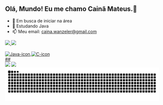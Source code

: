 ## Olá, Mundo! Eu me chamo Cainã Mateus.👋

- 🔭 Em busca de iniciar na área
- 🌱 Estudando Java
- 📫 Meu email: caina.wanzeler@gmail.com

<div>
  <a href="https://github.com/Cainaw">
  <img height="180em" src="https://github-readme-stats.vercel.app/api?username=Cainaw&show_icons=true&theme=dracula&include_all_commits=true&count_private=true"/>
  <img height="180em" src="https://github-readme-stats.vercel.app/api/top-langs/?username=Cainaw&layout=compact&langs_count=16&theme=dracula"/>
</div>

<div style="display: inline_block"><br>
  <img align="center" alt="Java-icon" height="30" width="40" src="https://cdn.jsdelivr.net/gh/devicons/devicon@latest/icons/java/java-original.svg">
  <img align="center" alt="C-icon" height="30" width="40" src="https://cdn.jsdelivr.net/gh/devicons/devicon@latest/icons/c/c-original.svg">
</div>
## 
<div> 
  <!--<a href="https://instagram.com/rafaballerini" target="_blank"><img src="https://img.shields.io/badge/-Instagram-%23E4405F?style=for-the-badge&logo=instagram&logoColor=white" target="_blank"></a>-->
  <a href = "mailto:caina.wanzeler@gmail.com"><img src="https://img.shields.io/badge/-Gmail-%23333?style=for-the-badge&logo=gmail&logoColor=white" target="_blank"></a>
  <a href="https://www.linkedin.com/in/cain%C3%A3-mateus-wanzeler-costa-594131279/" target="_blank"><img src="https://img.shields.io/badge/-LinkedIn-%230077B5?style=for-the-badge&logo=linkedin&logoColor=white" target="_blank"></a> 
 
<picture>
  <source media="(prefers-color-scheme: dark)" srcset="https://raw.githubusercontent.com/Cainaw/Cainaw/output/github-contribution-grid-snake-dark.svg">
  <source media="(prefers-color-scheme: light)" srcset="https://raw.githubusercontent.com/Cainaw/Cainaw/output/github-contribution-grid-snake.svg">
  <img alt="github contribution grid snake animation" src="https://raw.githubusercontent.com/Cainaw/Cainaw/output/github-contribution-grid-snake.svg">
</picture>
 
</div>
